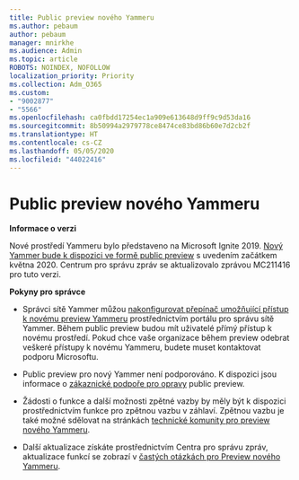 ```yaml
---
title: Public preview nového Yammeru
ms.author: pebaum
author: pebaum
manager: mnirkhe
ms.audience: Admin
ms.topic: article
ROBOTS: NOINDEX, NOFOLLOW
localization_priority: Priority
ms.collection: Adm_O365
ms.custom:
- "9002877"
- "5566"
ms.openlocfilehash: ca0fbdd17254ec1a909e613648d9ff9c9d53da16
ms.sourcegitcommit: 8b50994a2979778ce8474ce83bd86b60e7d2cb2f
ms.translationtype: HT
ms.contentlocale: cs-CZ
ms.lasthandoff: 05/05/2020
ms.locfileid: "44022416"
---
```

# <a name="new-yammer-public-preview"></a>Public preview nového Yammeru

**Informace o verzi**

Nové prostředí Yammeru bylo představeno na Microsoft Ignite 2019. [Nový Yammer bude k dispozici ve formě public preview](https://docs.microsoft.com/yammer/get-started-with-yammer/newyammer-faq) s uvedením začátkem května 2020. Centrum pro správu zpráv se aktualizovalo zprávou MC211416 pro tuto verzi.

**Pokyny pro správce**

- Správci sítě Yammer můžou [nakonfigurovat přepínač umožňující přístup k novému preview Yammeru](https://docs.microsoft.com/yammer/get-started-with-yammer/administrative-settings-opt-in-newyammer) prostřednictvím portálu pro správu sítě Yammer. Během public preview budou mít uživatelé přímý přístup k novému prostředí. Pokud chce vaše organizace během preview odebrat veškeré přístupy k novému Yammeru, budete muset kontaktovat podporu Microsoftu.

- Public preview pro nový Yammer není podporováno. K dispozici jsou informace o [zákaznické podpoře pro opravy](https://docs.microsoft.com/yammer/get-started-with-yammer/newyammer-faq#yammer-preview-customer-support) public preview.

- Žádosti o funkce a další možnosti zpětné vazby by měly být k dispozici prostřednictvím funkce pro zpětnou vazbu v záhlaví. Zpětnou vazbu je také možné sdělovat na stránkách [technické komunity pro preview nového Yammeru](https://techcommunity.microsoft.com/t5/new-yammer-preview/bd-p/NewYammerPreview).

- Další aktualizace získáte prostřednictvím Centra pro správu zpráv, aktualizace funkcí se zobrazí v [častých otázkách pro Preview nového Yammeru](https://docs.microsoft.com/yammer/get-started-with-yammer/newyammer-faq).
